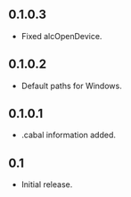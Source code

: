## 0.1.0.3

- Fixed alcOpenDevice.

## 0.1.0.2

- Default paths for Windows.

## 0.1.0.1

- .cabal information added.

## 0.1

- Initial release.
